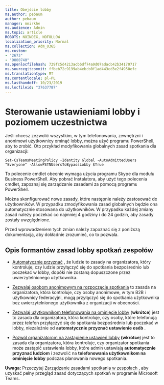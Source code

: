 ```yaml
---
title: Obejście lobby
ms.author: pebaum
author: pebaum
manager: mnirkhe
ms.audience: Admin
ms.topic: article
ROBOTS: NOINDEX, NOFOLLOW
localization_priority: Normal
ms.collection: Adm_O365
ms.custom:
- "2673"
- "9000740"
ms.openlocfilehash: 729fc5d4213acbbdf74a9d07adacb42b34170717
ms.sourcegitcommit: ffbeb72c9199ab4ebcb0f1ad443ed3e2f4950efc
ms.translationtype: MT
ms.contentlocale: pl-PL
ms.lasthandoff: 10/23/2019
ms.locfileid: "37637787"
---
```

# <a name="control-lobby-settings-and-level-of-participation"></a>Sterowanie ustawieniami lobby i poziomem uczestnictwa

Jeśli chcesz zezwolić wszystkim, w tym telefonowania, zewnętrzni i anonimowi użytkownicy ominąć lobby, można użyć programu PowerShell, aby to zrobić. Oto przykład modyfikowania globalnych zasad spotkania dla organizacji:

`Set-CsTeamsMeetingPolicy -Identity Global -AutoAdmittedUsers "Everyone" -AllowPSTNUsersToBypassLobby $True`

To polecenie cmdlet obecnie wymaga użycia programu Skype dla modułu Business PowerShell. Aby pobrać Instalatora, aby użyć tego polecenia cmdlet, zapoznaj się zarządzanie zasadami za pomocą programu PowerShell.

Można skonfigurować nowe zasady, które następnie należy zastosować do użytkowników. W przypadku zmodyfikowania zasad globalnych będzie ona automatycznie stosowana do użytkowników. W przypadku każdej zmiany zasad należy poczekać co najmniej 4 godziny i do 24 godzin, aby zasady zostały uwzględnione.

Przed wprowadzeniem tych zmian należy zapoznać się z poniższą dokumentacją, aby dokładnie zrozumieć, co to pozwala.

## <a name="understanding-teams-meeting-lobby-policy-controls"></a>Opis formantów zasad lobby spotkań zespołów

- [Automatycznie przyznać](https://docs.microsoft.com/microsoftteams/meeting-policies-in-teams#automatically-admit-people) , że ludzie to zasady na organizatora, który kontroluje, czy ludzie przyłączyć się do spotkania bezpośrednio lub poczekać w lobby, dopóki nie zostaną dopuszczone przez uwierzytelnionego użytkownika.

- [Zezwalaj osobom anonimowym na rozpoczęcie spotkania](https://docs.microsoft.com/microsoftteams/meeting-policies-in-teams#allow-anonymous-people-to-start-a-meeting) to zasada na organizatora, która kontroluje, czy osoby anonimowe, w tym B2B i użytkownicy federacyjni, mogą przyłączyć się do spotkania użytkownika bez uwierzytelnionego użytkownika z organizacji w obecności.

- [Zezwalaj użytkownikom telefonowania na ominięcie lobby](https://docs.microsoft.com/en-us/microsoftteams/meeting-policies-in-teams#allow-dial-in-users-to-bypass-the-lobby-coming-soon) (**wkrótce**) jest to zasada dla organizatora, która kontroluje, czy osoby, które telefonują przez telefon przyłączyć się do spotkania bezpośrednio lub poczekać w lobby, niezależnie od **automatycznie przyznać ustawienie osób** .

- [Pozwól organizatorom na zastąpienie ustawień lobby](https://docs.microsoft.com/microsoftteams/meeting-policies-in-teams#allow-organizers-to-override-lobby-settings-coming-soon) **(wkrótce**) jest to zasada dla organizatora, która kontroluje, czy organizator spotkania może zastąpić ustawienia lobby, które admin ustawiają **automatycznie przyznać ludziom** i zezwolić na **telefonowania użytkownikom na ominięcie lobby** podczas planowania nowego spotkania.

**Uwaga:** Przeczytaj [Zarządzanie zasadami spotkania w zespołach](https://docs.microsoft.com/en-us/microsoftteams/meeting-policies-in-teams) , aby uzyskać pełny przegląd zasad dotyczących spotkań w programie Microsoft Teams.
